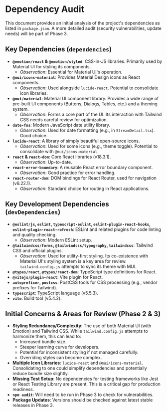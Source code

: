 # Dependency Audit

This document provides an initial analysis of the project's dependencies as listed in `package.json`. A more detailed audit (security vulnerabilities, update needs) will be part of Phase 3.

## Key Dependencies (`dependencies`)

- **`@emotion/react` & `@emotion/styled`**: CSS-in-JS libraries. Primarily used by Material UI for styling its components.
  - _Observation_: Essential for Material UI's operation.
- **`@mui/icons-material`**: Provides Material Design icons as React components.
  - _Observation_: Used alongside `lucide-react`. Potential to consolidate icon libraries.
- **`@mui/material`**: Material UI component library. Provides a wide range of pre-built UI components (Buttons, Dialogs, Tables, etc.) and a theming system.
  - _Observation_: Forms a core part of the UI. Its interaction with Tailwind CSS needs careful review for optimization.
- **`date-fns`**: Modern JavaScript date utility library.
  - _Observation_: Used for date formatting (e.g., in `StreamDetail.tsx`). Good choice.
- **`lucide-react`**: A library of simply beautiful open-source icons.
  - _Observation_: Used for some icons (e.g., theme toggle). Potential to consolidate with `@mui/icons-material`.
- **`react` & `react-dom`**: Core React libraries (v18.3.1).
  - _Observation_: Up-to-date.
- **`react-error-boundary`**: A reusable React error boundary component.
  - _Observation_: Good practice for error handling.
- **`react-router-dom`**: DOM bindings for React Router, used for navigation (v6.22.1).
  - _Observation_: Standard choice for routing in React applications.

## Key Development Dependencies (`devDependencies`)

- **`@eslint/js`, `eslint`, `typescript-eslint`, `eslint-plugin-react-hooks`, `eslint-plugin-react-refresh`**: ESLint and related plugins for code linting and quality checking.
  - _Observation_: Modern ESLint setup.
- **`@tailwindcss/forms`, `@tailwindcss/typography`, `tailwindcss`**: Tailwind CSS and official plugins.
  - _Observation_: Used for utility-first styling. Its co-existence with Material UI's styling system is a key area for review. `tailwind.config.js` attempts to sync its theme with MUI.
- **`@types/react`, `@types/react-dom`**: TypeScript type definitions for React.
- **`@vitejs/plugin-react`**: Vite plugin for React.
- **`autoprefixer`, `postcss`**: PostCSS tools for CSS processing (e.g., vendor prefixes for Tailwind).
- **`typescript`**: TypeScript language (v5.5.3).
- **`vite`**: Build tool (v5.4.2).

## Initial Concerns & Areas for Review (Phase 2 & 3)

- **Styling Redundancy/Complexity**: The use of both Material UI (with Emotion) and Tailwind CSS. While `tailwind.config.js` attempts to harmonize them, this can lead to:
  - Increased bundle size.
  - Steeper learning curve for developers.
  - Potential for inconsistent styling if not managed carefully.
  - Overriding styles can become complex.
- **Multiple Icon Libraries**: `lucide-react` and `@mui/icons-material`. Consolidating to one could simplify dependencies and potentially reduce bundle size slightly.
- **Missing Test Setup**: No dependencies for testing frameworks like Jest or React Testing Library are present. This is a critical gap for production readiness.
- **`npm audit`**: Will need to be run in Phase 3 to check for vulnerabilities.
- **Package Updates**: Versions should be checked against latest stable releases in Phase 3.

```

```
